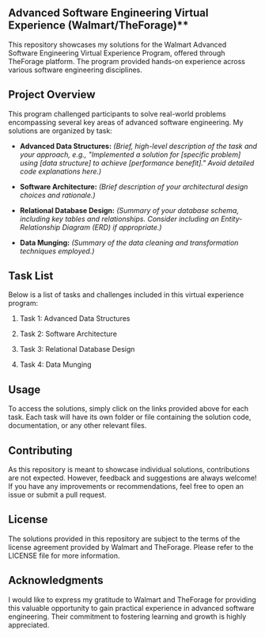 ## Advanced Software Engineering Virtual Experience (Walmart/TheForage)**

This repository showcases my solutions for the Walmart Advanced Software Engineering Virtual Experience Program, offered through TheForage platform.  The program provided hands-on experience across various software engineering disciplines.

## Project Overview

This program challenged participants to solve real-world problems encompassing several key areas of advanced software engineering. My solutions are organized by task:

* **Advanced Data Structures:**  *(Brief, high-level description of the task and your approach, e.g., "Implemented a solution for [specific problem] using [data structure] to achieve [performance benefit]."  Avoid detailed code explanations here.)*

* **Software Architecture:** *(Brief description of your architectural design choices and rationale.)*

* **Relational Database Design:** *(Summary of your database schema, including key tables and relationships.  Consider including an Entity-Relationship Diagram (ERD) if appropriate.)*

* **Data Munging:** *(Summary of the data cleaning and transformation techniques employed.)*

## Task List

Below is a list of tasks and challenges included in this virtual experience program:

1. Task 1: Advanced Data Structures

2. Task 2: Software Architecture

3. Task 3: Relational Database Design

4. Task 4: Data Munging

## Usage

To access the solutions, simply click on the links provided above for each task. Each task will have its own folder or file containing the solution code, documentation, or any other relevant files.

## Contributing

As this repository is meant to showcase individual solutions, contributions are not expected. However, feedback and suggestions are always welcome! If you have any improvements or recommendations, feel free to open an issue or submit a pull request.

## License

The solutions provided in this repository are subject to the terms of the license agreement provided by Walmart and TheForage. Please refer to the LICENSE file for more information.

## Acknowledgments

I would like to express my gratitude to Walmart and TheForage for providing this valuable opportunity to gain practical experience in advanced software engineering. Their commitment to fostering learning and growth is highly appreciated.

